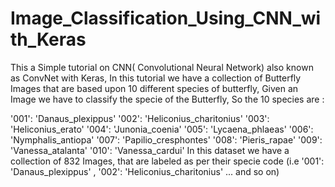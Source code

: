 # Image_Classification_Using_CNN_with_Keras

This a Simple tutorial on CNN( Convolutional Neural Network) also known as ConvNet with Keras, In this tutorial we have a collection of Butterfly Images that are based upon 10 different species of butterfly, Given an Image we have to classify the specie of the Butterfly, So the 10 species are :

'001': 'Danaus_plexippus'
'002': 'Heliconius_charitonius'
'003': 'Heliconius_erato'
'004': 'Junonia_coenia'
'005': 'Lycaena_phlaeas'
'006': 'Nymphalis_antiopa'
'007': 'Papilio_cresphontes'
'008': 'Pieris_rapae'
'009': 'Vanessa_atalanta'
'010': 'Vanessa_cardui' In this dataset we have a collection of 832 Images, that are labeled as per their specie code (i.e '001': 'Danaus_plexippus' , '002': 'Heliconius_charitonius' ... and so on)
